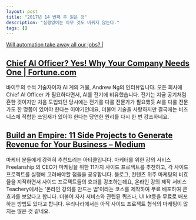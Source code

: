 ```yaml
---
layout: post
title: "2017년 14 번째 주 읽은 것"
description: "실행없이는 아무 것도 바뀌지 않는다."
tags: []
---
```


[Will automation take away all our jobs? |](http://ideas.ted.com/will-automation-take-away-all-our-jobs/)




## [Chief AI Officer? Yes! Why Your Company Needs One | Fortune.com](http://fortune.com/2017/01/05/artificial-intelligence-officer/)

바이두의 수석 기술자이자 AI 계의 거물, Andrew Ng의 인터뷰입니다. 모든 회사에 Chief AI Officer 가 필요하다면서, AI를 전기에 비유했습니다. 전기는 지금 공기처럼 흔한 것이지만 처음 도입되던 당시에는 전기를 다룰 전문가가 필요했듯 AI를 다룰 전문가도 한 명쯤이 있어야 한다는 이야기인데요, 더불어 기술을 사랑하지만 결국에는 비즈니스에 적합한 쓰임새가 있어야 한다는 당연한 원리를 다시 한 번 강조하네요.


## [Build an Empire: 11 Side Projects to Generate Revenue for Your Business – Medium](https://medium.com/@laurenholliday_/build-an-empire-11-side-projects-to-generate-revenue-for-your-business-ea0bdaabd826#.v1j19tt6m)


마케터 분들에게 강력히 추천드리는 아티클입니다. 마케터를 위한 강의 서비스 Freelanship 의 CEO가 마케팅을 위한 11가지 사이드 프로젝트를 추천하고, 각 사이드 프로젝트를 실행에 고려해야할 점들을 공유합니다. 블로그, 컨텐츠 위주 마케팅의 비효율을 지적하면서 사이드 프로젝트들의 효과를 강조하는데요, 온라인 강의 제작 서비스 Teachery에서는 '온라인 강의를 만드는 법'이라는 코스를 제작하여 무료 배포하여 큰 효과를 보았다고 합니다. 더불어 자사 서비스와 관련된 퀴즈나, UI kit등을 무료로 배포하는 방법도 있다고 합니다. 우리나라에서는 아직 사이드 프로젝트 형식의 마케팅이 많지는 않은 것 같네요.
